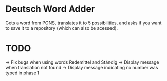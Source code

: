 Deutsch Word Adder
======

Gets a word from PONS, translates it to 5 possibilities, and asks if you want to save it to a repository (which can also be acessed).

# TODO

-> Fix bugs when using words Redemittel and Ständig
-> Display message when translation not found
-> Display message indicating no number was typed in phase 1
